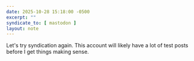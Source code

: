 ```yaml
---
date: 2025-10-28 15:18:00 -0500
excerpt: ""
syndicate_to: [ mastodon ]
layout: note
---
```


Let's try syndication again. This account will likely have a lot of test posts before I get things making sense.
